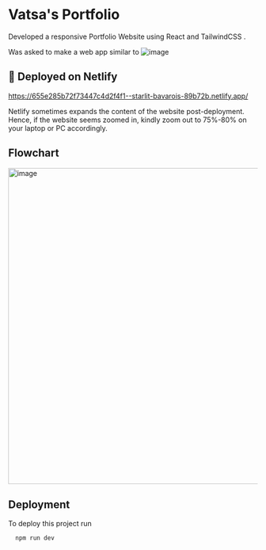
# Vatsa's Portfolio

Developed a responsive Portfolio Website using React and TailwindCSS . 

Was asked to make a web app similar to
![image](https://github.com/darkelf2402/my-port/assets/93836889/0734e5e7-637a-4314-845d-205b24830258)


## 🔗 Deployed on Netlify

https://655e285b72f73447c4d2f4f1--starlit-bavarois-89b72b.netlify.app/


Netlify sometimes expands the content of the website post-deployment. Hence, if the website seems zoomed in, kindly zoom out to 75%-80% on your laptop or PC accordingly.

## Flowchart
<img width="638" alt="image" src="https://github.com/darkelf2402/my-port/assets/93836889/0c7778f9-eaf6-476f-908a-a5e0dc46c9b5">

## Deployment

To deploy this project run

```bash
  npm run dev
```




